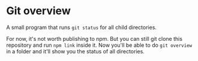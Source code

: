 # Git overview

A small program that runs `git status` for all child directories.

For now, it's not worth publishing to npm. But you can still git clone this repository and run `npm link` inside it. Now you'll be able to do `git overview` in a folder and it'll show you the status of all directories.


